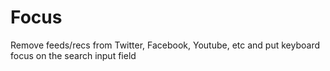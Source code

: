 # Focus

Remove feeds/recs from Twitter, Facebook, Youtube, etc and put keyboard focus on the search input field